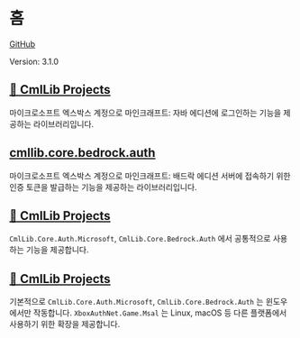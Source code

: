 # 홈

[GitHub](https://github.com/CmlLib/CmlLib.Core.Auth.Microsoft)

Version: 3.1.0

## [🧊 CmlLib Projects](cmllib.core.auth.microsoft/README.md)

마이크로소프트 엑스박스 계정으로 마인크래프트: 자바 에디션에 로그인하는 기능을 제공하는 라이브러리입니다.

## [cmllib.core.bedrock.auth](cmllib.core.bedrock.auth.md)

마이크로소프트 엑스박스 계정으로 마인크래프트: 배드락 에디션 서버에 접속하기 위한 인증 토큰을 발급하는 기능을 제공하는 라이브러리입니다.

## [🧊 CmlLib Projects](xboxauthnet.game/README.md)

`CmlLib.Core.Auth.Microsoft`, `CmlLib.Core.Bedrock.Auth` 에서 공통적으로 사용하는 기능을 제공합니다.

## [🧊 CmlLib Projects](xboxauthnet.game.msal/README.md)

기본적으로 `CmlLib.Core.Auth.Microsoft`, `CmlLib.Core.Bedrock.Auth` 는 윈도우에서만 작동합니다. `XboxAuthNet.Game.Msal` 는 Linux, macOS 등 다른 플랫폼에서 사용하기 위한 확장을 제공합니다.
